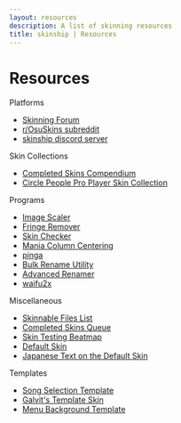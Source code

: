 ```yaml
---
layout: resources
description: A list of skinning resources
title: skinship | Resources
---
```


# Resources

Platforms

-   [Skinning Forum](https://osu.ppy.sh/community/forums/15)
-   [r/OsuSkins subreddit](https://www.reddit.com/r/OsuSkins/)
-   [skinship discord server](https://discord.skinship.xyz/)

Skin Collections

-   [Completed Skins Compendium](https://osu.ppy.sh/community/forums/topics/686664)
-   [Circle People Pro Player Skin Collection](https://circle-people.com/skins/)

Programs

-   [Image Scaler](https://osu.ppy.sh/community/forums/topics/762684)
-   [Fringe Remover](https://osu.ppy.sh/community/forums/topics/1244643)
-   [Skin Checker](https://osu.ppy.sh/community/forums/topics/617168)
-   [Mania Column Centering](https://osu.ppy.sh/community/forums/topics/581972)
-   [pinga](https://css-ig.net/)
-   [Bulk Rename Utility](https://www.bulkrenameutility.co.uk/)
-   [Advanced Renamer](https://www.advancedrenamer.com/)
-   [waifu2x](https://github.com/nagadomi/waifu2x)

Miscellaneous

-   [Skinnable Files List](https://osu.ppy.sh/community/forums/topics/186787)
-   [Completed Skins Queue](https://osu.ppy.sh/community/forums/topics/686672)
-   [Skin Testing Beatmap](https://osu.ppy.sh/beatmapsets/710185#osu/2271898)
-   [Default Skin](http://www.mediafire.com/file/3fvcpl61wnz3xfc/osu%2521_Default_skin_template.osk/file)
-   [Japanese Text on the Default Skin](./japanese_text_on_the_default_skin)

Templates

-   [Song Selection Template](./song_selection)
-   [Galvit's Template Skin](https://osu.ppy.sh/community/forums/topics/923143)
-   [Menu Background Template](img/menu-background_template/menu-background_template.png)
